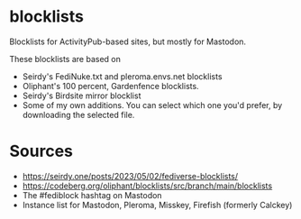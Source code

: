 # blocklists
Blocklists for ActivityPub-based sites, but mostly for Mastodon.

These blocklists are based on
* Seirdy's FediNuke.txt and pleroma.envs.net blocklists
* Oliphant's 100 percent, Gardenfence blocklists.
* Seirdy's Birdsite mirror blocklist
* Some of my own additions.
You can select which one you'd prefer, by downloading the selected file.

# Sources
* https://seirdy.one/posts/2023/05/02/fediverse-blocklists/
* https://codeberg.org/oliphant/blocklists/src/branch/main/blocklists
* The #fediblock hashtag on Mastodon
* Instance list for Mastodon, Pleroma, Misskey, Firefish (formerly Calckey)
